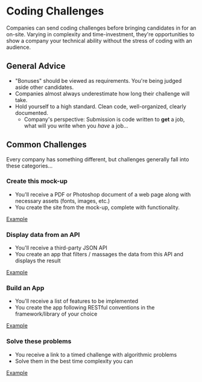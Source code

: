 # Coding Challenges

Companies can send coding challenges before bringing candidates in for an on-site. Varying in complexity and time-investment, they're opportunities to show a company your technical ability without the stress of coding with an audience.

## General Advice

* "Bonuses" should be viewed as requirements. You're being judged aside other candidates.
* Companies almost always underestimate how long their challenge will take.
* Hold yourself to a high standard. Clean code, well-organized, clearly documented.
  * Company's perspective: Submission is code written to **get** a job, what will you write when you *have* a job...

## Common Challenges

Every company has something different, but challenges generally fall into these categories...

### Create this mock-up

* You'll receive a PDF or Photoshop document of a web page along with necessary assets (fonts, images, etc.)
* You create the site from the mock-up, complete with functionality.

[Example][mock-up-example]

### Display data from an API

* You'll receive a third-party JSON API
* You create an app that filters / massages the data from this API and displays the result

[Example][api-example]

### Build an App

* You'll receive a list of features to be implemented
* You create the app following RESTful conventions in the framework/library of your choice

[Example][app-example]

### Solve these problems

* You receive a link to a timed challenge with algorithmic problems
* Solve them in the best time complexity you can

[Example][algo-example]


[mock-up-example]: https://github.com/appacademy/ny-interviewing-curriculum/tree/master/additional-resources/mock-up-example.zip
[api-example]: https://github.com/appacademy/ny-interviewing-curriculum/tree/master/additional-resources/api-example.pdf
[app-example]: https://github.com/appacademy/ny-interviewing-curriculum/tree/master/additional-resources/create-app-example.pdf
[algo-example]: https://www.quora.com/challenges
